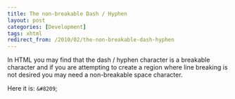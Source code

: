 ```yaml
---
title: The non-breakable Dash / Hyphen
layout: post
categories: [Development]
tags: xhtml
redirect_from: /2010/02/the-non-breakable-dash-hyphen
---
```


In HTML you may find that the dash / hyphen character is a breakable character and if you are attempting to create a region where line breaking is not desired you may need a non-breakable space character.

Here it is: ` &#8209 `;

